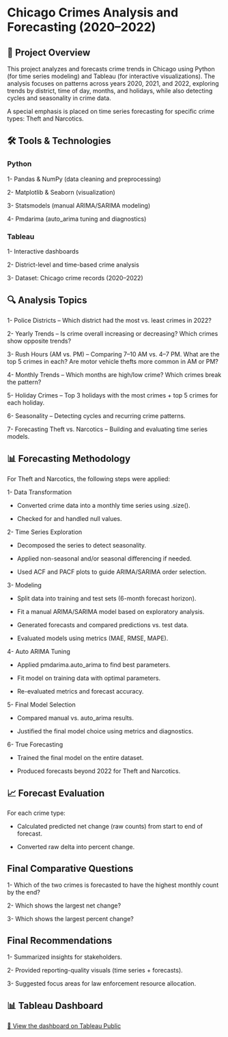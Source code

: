# Chicago Crimes Analysis and Forecasting (2020–2022)
## 📌 Project Overview

This project analyzes and forecasts crime trends in Chicago using Python (for time series modeling) and Tableau (for interactive visualizations). The analysis focuses on patterns across years 2020, 2021, and 2022, exploring trends by district, time of day, months, and holidays, while also detecting cycles and seasonality in crime data.

A special emphasis is placed on time series forecasting for specific crime types: Theft and Narcotics.

## 🛠️ Tools & Technologies

### Python

1- Pandas & NumPy (data cleaning and preprocessing)

2- Matplotlib & Seaborn (visualization)

3- Statsmodels (manual ARIMA/SARIMA modeling)

4- Pmdarima (auto_arima tuning and diagnostics)

### Tableau

1- Interactive dashboards

2- District-level and time-based crime analysis

3- Dataset: Chicago crime records (2020–2022)

## 🔍 Analysis Topics

1- Police Districts – Which district had the most vs. least crimes in 2022?

2- Yearly Trends – Is crime overall increasing or decreasing? Which crimes show opposite trends?

3- Rush Hours (AM vs. PM) – Comparing 7–10 AM vs. 4–7 PM. What are the top 5 crimes in each? Are motor vehicle thefts more common in AM or PM?

4- Monthly Trends – Which months are high/low crime? Which crimes break the pattern?

5- Holiday Crimes – Top 3 holidays with the most crimes + top 5 crimes for each holiday.

6- Seasonality – Detecting cycles and recurring crime patterns.

7- Forecasting Theft vs. Narcotics – Building and evaluating time series models.

## 📊 Forecasting Methodology

 For Theft and Narcotics, the following steps were applied:

 1- Data Transformation

   - Converted crime data into a monthly time series using .size().

   - Checked for and handled null values.

  2- Time Series Exploration

   - Decomposed the series to detect seasonality.

  -  Applied non-seasonal and/or seasonal differencing if needed.

  - Used ACF and PACF plots to guide ARIMA/SARIMA order selection.

3- Modeling

 - Split data into training and test sets (6-month forecast horizon).
 
 - Fit a manual ARIMA/SARIMA model based on exploratory analysis.

 - Generated forecasts and compared predictions vs. test data.

 - Evaluated models using metrics (MAE, RMSE, MAPE).

4- Auto ARIMA Tuning

 - Applied pmdarima.auto_arima to find best parameters.

 - Fit model on training data with optimal parameters.

 - Re-evaluated metrics and forecast accuracy.

5- Final Model Selection

 - Compared manual vs. auto_arima results.

 - Justified the final model choice using metrics and diagnostics.

6- True Forecasting

 - Trained the final model on the entire dataset.

 - Produced forecasts beyond 2022 for Theft and Narcotics.

## 📈 Forecast Evaluation

For each crime type:

 - Calculated predicted net change (raw counts) from start to end of forecast.

 - Converted raw delta into percent change.

## Final Comparative Questions

1- Which of the two crimes is forecasted to have the highest monthly count by the end?

2- Which shows the largest net change?

3- Which shows the largest percent change?

## Final Recommendations

 1- Summarized insights for stakeholders.

2- Provided reporting-quality visuals (time series + forecasts).

3- Suggested focus areas for law enforcement resource allocation.
## 📊 Tableau Dashboard

[🔗 View the dashboard on Tableau Public](https://public.tableau.com/app/profile/dina.almasri/viz/Chichagocrimes/Dashboard1?publish=yes)



